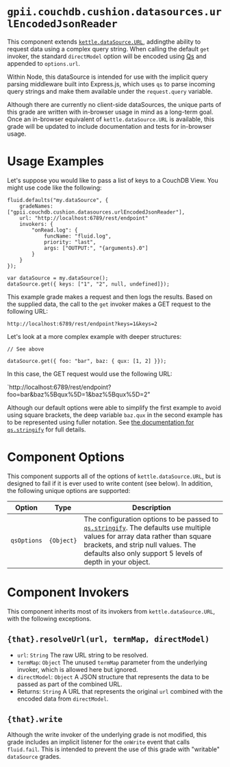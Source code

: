 # `gpii.couchdb.cushion.datasources.urlEncodedJsonReader`

This component extends [`kettle.dataSource.URL`](https://github.com/amb26/kettle/blob/KETTLE-32/docs/DataSources.md),
addingthe ability to request data using a complex query string.  When calling the default `get` invoker, the standard
`directModel` option will be encoded using [Qs](https://github.com/ljharb/qs) and appended to `options.url`.

Within Node, this dataSource is intended for use with the implicit query parsing middleware built into Express.js,
which uses `qs` to parse incoming query strings and make them available under the `request.query` variable.

Although there are currently no client-side dataSources, the unique parts of this grade are written with in-browser
usage in mind as a long-term goal.  Once an in-browser equivalent of `kettle.dataSource.URL` is available, this grade
will be updated to include documentation and tests for in-browser usage.

# Usage Examples

Let's suppose you would like to pass a list of keys to a CouchDB View.  You might use code like the
following:

```
fluid.defaults("my.dataSource", {
    gradeNames: ["gpii.couchdb.cushion.datasources.urlEncodedJsonReader"],
    url: "http://localhost:6789/rest/endpoint"
    invokers: {
        "onRead.log": {
            funcName: "fluid.log",
            priority: "last",
            args: ["OUTPUT:", "{arguments}.0"]
        }
    }
});

var dataSource = my.dataSource();
dataSource.get({ keys: ["1", "2", null, undefined]});
```
This example grade makes a request and then logs the results.  Based on the supplied data, the call to the `get`
invoker makes a GET request to the following URL:

`http://localhost:6789/rest/endpoint?keys=1&keys=2`

Let's look at a more complex example with deeper structures:

```
// See above

dataSource.get({ foo: "bar", baz: { qux: [1, 2] }});
```

In this case, the GET request would use the following URL:

`http://localhost:6789/rest/endpoint?foo=bar&baz%5Bqux%5D=1&baz%5Bqux%5D=2"

Although our default options were able to simplify the first example to avoid using square brackets, the deep variable
`baz.qux` in the second example has to be represented using fuller notation.  See
[the documentation for `qs.stringify`](https://github.com/ljharb/qs#stringifying) for full details.

# Component Options

This component supports all of the options of `kettle.dataSource.URL`, but is designed to fail if it is ever used to
write content (see below).  In addition, the following unique options are supported:


| Option      | Type       | Description |
| ----------- | ---------- | ----------- |
| `qsOptions` | `{Object}` | The configuration options to be passed to [`qs.stringify`](https://github.com/ljharb/qs#stringifying).  The defaults use multiple values for array data rather than square brackets, and strip null values.   The defaults also only support 5 levels of depth in your object. |

# Component Invokers

This component inherits most of its invokers from `kettle.dataSource.URL`, with the following exceptions.

## `{that}.resolveUrl(url, termMap, directModel)`

* `url`: `String` The raw URL string to be resolved.
* `termMap`: `Object` The unused `termMap` parameter from the underlying invoker, which is allowed here but ignored.
* `directModel`: `Object` A JSON structure that represents the data to be passed as part of the combined URL.
* Returns: `String` A URL that represents the original `url` combined with the encoded data from `directModel`.

## `{that}.write`

Although the write invoker of the underlying grade is not modified, this grade includes an implicit listener for the
`onWrite` event that calls `fluid.fail`.  This is intended to prevent the use of this grade with "writable" `dataSource`
grades.